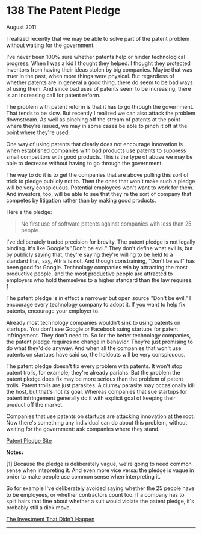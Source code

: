 # 138 The Patent Pledge


  
 
  
 August 2011   
  
 I realized recently that we may be able to solve part of the patent problem without waiting for the government.   
  
 I've never been 100% sure whether patents help or hinder technological progress. When I was a kid I thought they helped. I thought they protected inventors from having their ideas stolen by big companies. Maybe that was truer in the past, when more things were physical. But regardless of whether patents are in general a good thing, there do seem to be bad ways of using them. And since bad uses of patents seem to be increasing, there is an increasing call for patent reform.   
  
 The problem with patent reform is that it has to go through the government. That tends to be slow. But recently I realized we can also attack the problem downstream. As well as pinching off the stream of patents at the point where they're issued, we may in some cases be able to pinch it off at the point where they're used.   
  
 One way of using patents that clearly does not encourage innovation is when established companies with bad products use patents to suppress small competitors with good products. This is the type of abuse we may be able to decrease without having to go through the government.   
  
 The way to do it is to get the companies that are above pulling this sort of trick to pledge publicly not to. Then the ones that won't make such a pledge will be very conspicuous. Potential employees won't want to work for them. And investors, too, will be able to see that they're the sort of company that competes by litigation rather than by making good products.   
  
 Here's the pledge:   
  
 > No first use of software patents against companies with less than 25 people. 

 I've deliberately traded precision for brevity. The patent pledge is not legally binding. It's like Google's "Don't be evil." They don't define what evil is, but by publicly saying that, they're saying they're willing to be held to a standard that, say, Altria is not. And though constraining, "Don't be evil" has been good for Google. Technology companies win by attracting the most productive people, and the most productive people are attracted to employers who hold themselves to a higher standard than the law requires. [1](#the_patent_pledge_note1)   
  
 The patent pledge is in effect a narrower but open source "Don't be evil." I encourage every technology company to adopt it. If you want to help fix patents, encourage your employer to.   
  
 Already most technology companies wouldn't sink to using patents on startups. You don't see Google or Facebook suing startups for patent infringement. They don't need to. So for the better technology companies, the patent pledge requires no change in behavior. They're just promising to do what they'd do anyway. And when all the companies that won't use patents on startups have said so, the holdouts will be very conspicuous.   
  
 The patent pledge doesn't fix every problem with patents. It won't stop patent trolls, for example; they're already pariahs. But the problem the patent pledge does fix may be more serious than the problem of patent trolls. Patent trolls are just parasites. A clumsy parasite may occasionally kill the host, but that's not its goal. Whereas companies that sue startups for patent infringement generally do it with explicit goal of keeping their product off the market.   
  
 Companies that use patents on startups are attacking innovation at the root. Now there's something any individual can do about this problem, without waiting for the government: ask companies where they stand.   
  
 
  
 
  
 [Patent Pledge Site](http://thepatentpledge.org)   
  
 
  
 
  
 **Notes:**   
  
 <a name=the_patent_pledge_note1>[1]</a> Because the pledge is deliberately vague, we're going to need common sense when intepreting it. And even more vice versa: the pledge is vague in order to make people use common sense when interpreting it.   
  
 So for example I've deliberately avoided saying whether the 25 people have to be employees, or whether contractors count too. If a company has to split hairs that fine about whether a suit would violate the patent pledge, it's probably still a dick move.   
  
 
  
 
  
 
  
 [The Investment That Didn't Happen](http://k9ventures.com/blog/2011/04/27/modista/)   
  
 
  
 
  
 
  
 

 
* * *
 

 

